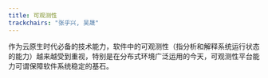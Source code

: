 ```yaml
---
title: 可观测性
trackchairs: "张乎兴, 吴晟"
---
```


作为云原生时代必备的技术能力，软件中的可观测性（指分析和解释系统运行状态的能力）越来越受到重视，特别是在分布式环境广泛运用的今天，可观测性平台能力可谓保障软件系统稳定的基石。
